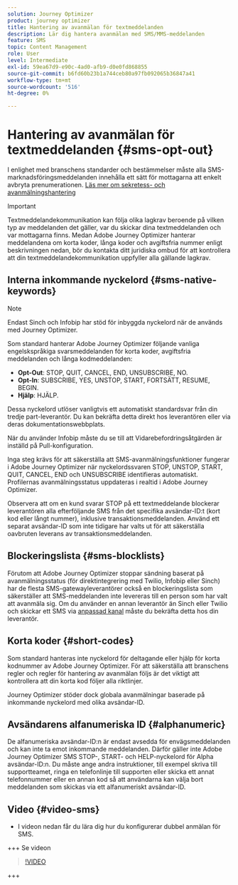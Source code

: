 ```yaml
---
solution: Journey Optimizer
product: journey optimizer
title: Hantering av avanmälan för textmeddelanden
description: Lär dig hantera avanmälan med SMS/MMS-meddelanden
feature: SMS
topic: Content Management
role: User
level: Intermediate
exl-id: 59ea67d9-e90c-4ad0-afb9-d0e0fd868855
source-git-commit: b6fd60b23b1a744ceb80a97fb092065b36847a41
workflow-type: tm+mt
source-wordcount: '516'
ht-degree: 0%

---
```


# Hantering av avanmälan för textmeddelanden {#sms-opt-out}

I enlighet med branschens standarder och bestämmelser måste alla SMS-marknadsföringsmeddelanden innehålla ett sätt för mottagarna att enkelt avbryta prenumerationen. [Läs mer om sekretess- och avanmälningshantering](../privacy/opt-out.md)

>[!IMPORTANT]
>
>Textmeddelandekommunikation kan följa olika lagkrav beroende på vilken typ av meddelanden det gäller, var du skickar dina textmeddelanden och var mottagarna finns. Medan Adobe Journey Optimizer hanterar meddelandena om korta koder, långa koder och avgiftsfria nummer enligt beskrivningen nedan, bör du kontakta ditt juridiska ombud för att kontrollera att din textmeddelandekommunikation uppfyller alla gällande lagkrav.
>

## Interna inkommande nyckelord {#sms-native-keywords}

>[!NOTE]
>
> Endast Sinch och Infobip har stöd för inbyggda nyckelord när de används med Journey Optimizer.

Som standard hanterar Adobe Journey Optimizer följande vanliga engelskspråkiga svarsmeddelanden för korta koder, avgiftsfria meddelanden och långa kodmeddelanden:

* **Opt-Out**: STOP, QUIT, CANCEL, END, UNSUBSCRIBE, NO.
* **Opt-In**: SUBSCRIBE, YES, UNSTOP, START, FORTSÄTT, RESUME, BEGIN.
* **Hjälp**: HJÄLP.

Dessa nyckelord utlöser vanligtvis ett automatiskt standardsvar från din tredje part-leverantör. Du kan bekräfta detta direkt hos leverantören eller via deras dokumentationswebbplats.

När du använder Infobip måste du se till att Vidarebefordringsåtgärden är inställd på Pull-konfiguration.

Inga steg krävs för att säkerställa att SMS-avanmälningsfunktioner fungerar i Adobe Journey Optimizer när nyckelordssvaren STOP, UNSTOP, START, QUIT, CANCEL, END och UNSUBSCRIBE identifieras automatiskt. Profilernas avanmälningsstatus uppdateras i realtid i Adobe Journey Optimizer.

Observera att om en kund svarar STOP på ett textmeddelande blockerar leverantören alla efterföljande SMS från det specifika avsändar-ID:t (kort kod eller långt nummer), inklusive transaktionsmeddelanden. Använd ett separat avsändar-ID som inte tidigare har valts ut för att säkerställa oavbruten leverans av transaktionsmeddelanden.

## Blockeringslista {#sms-blocklists}

Förutom att Adobe Journey Optimizer stoppar sändning baserat på avanmälningsstatus (för direktintegrering med Twilio, Infobip eller Sinch) har de flesta SMS-gatewayleverantörer också en blockeringslista som säkerställer att SMS-meddelanden inte levereras till en person som har valt att avanmäla sig. Om du använder en annan leverantör än Sinch eller Twilio och skickar ett SMS via [anpassad kanal](../building-journeys/using-custom-actions.md) måste du bekräfta detta hos din leverantör.


## Korta koder {#short-codes}

Som standard hanteras inte nyckelord för deltagande eller hjälp för korta kodnummer av Adobe Journey Optimizer. För att säkerställa att branschens regler och regler för hantering av avanmälan följs är det viktigt att kontrollera att din korta kod följer alla riktlinjer.

Journey Optimizer stöder dock globala avanmälningar baserade på inkommande nyckelord med olika avsändar-ID.

## Avsändarens alfanumeriska ID {#alphanumeric}

De alfanumeriska avsändar-ID:n är endast avsedda för envägsmeddelanden och kan inte ta emot inkommande meddelanden. Därför gäller inte Adobe Journey Optimizer SMS STOP-, START- och HELP-nyckelord för Alpha avsändar-ID:n. Du måste ange andra instruktioner, till exempel skriva till supportteamet, ringa en telefonlinje till supporten eller skicka ett annat telefonnummer eller en annan kod så att användarna kan välja bort meddelanden som skickas via ett alfanumeriskt avsändar-ID.

## Video {#video-sms}

* I videon nedan får du lära dig hur du konfigurerar dubbel anmälan för SMS.

+++ Se videon

  >[!VIDEO](https://video.tv.adobe.com/v/3427129/?learn=on)

+++
